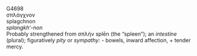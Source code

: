 <body>
  <p>G4698<br>  σπλάγχνον  <br> splagchnon  <br><i>splangkh‘-non </i><br>Probably strengthened from   σπλήν   splēn  (the “spleen”); an <i>intestine</i> (plural); figuratively <i>pity</i> or <i>sympathy:</i> - bowels, inward affection, + tender mercy.<br></p>
 </body>